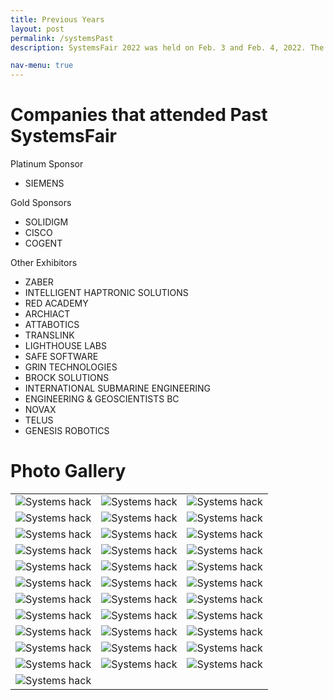 ```yaml
---
title: Previous Years
layout: post
permalink: /systemsPast
description: SystemsFair 2022 was held on Feb. 3 and Feb. 4, 2022. The event helped students look at the work the companies are working on whereas the employers get to meet to meet/hire students who would be valueable for the company. </p> <b>Checkout our gallery for past SystemsFair!</b></p><br><ul class="actions"><li><a href="students.html" class="button">Learn more</a></li></ul>

nav-menu: true
---
```

# Companies that attended Past SystemsFair

 Platinum Sponsor

* SIEMENS

Gold Sponsors

* SOLIDIGM
* CISCO
* COGENT

Other Exhibitors

* ZABER
* INTELLIGENT HAPTRONIC SOLUTIONS
* RED ACADEMY
* ARCHIACT
* ATTABOTICS
* TRANSLINK
* LIGHTHOUSE LABS
* SAFE SOFTWARE
* GRIN TECHNOLOGIES
* BROCK SOLUTIONS
* INTERNATIONAL SUBMARINE ENGINEERING
* ENGINEERING & GEOSCIENTISTS BC
* NOVAX
* TELUS
* GENESIS ROBOTICS

<!--Partners

* ACUSPIRE -->

# Photo Gallery

<div class="table-wrapper">
<table class="alt">
<tbody>
	<tr>
		<td colspan="1"><span class="image main"><img src="assets/images/system2018/1.jpg" alt="Systems hack" /></span></td>
        <td colspan="1"><span class="image main"><img src="assets/images/system2018/23.jpg" alt="Systems hack" /></span></td>
        <td colspan="1"><span class="image main"><img src="assets/images/system2018/3.jpg" alt="Systems hack" /></span></td>
	</tr>
    <tr>
		<td colspan="1"><span class="image main"><img src="assets/images/system2018/4.jpg" alt="Systems hack" /></span></td>
        <td colspan="1"><span class="image main"><img src="assets/images/system2018/5.jpg" alt="Systems hack" /></span></td>
        <td colspan="1"><span class="image main"><img src="assets/images/system2018/6.jpg" alt="Systems hack" /></span></td>
	</tr>
    <tr>
		<td colspan="1"><span class="image main"><img src="assets/images/system2018/7.jpg" alt="Systems hack" /></span></td>
        <td colspan="1"><span class="image main"><img src="assets/images/system2018/8.jpg" alt="Systems hack" /></span></td>
        <td colspan="1"><span class="image main"><img src="assets/images/system2018/9.jpg" alt="Systems hack" /></span></td>
	</tr>
    <tr>
		<td colspan="1"><span class="image main"><img src="assets/images/system2018/10.jpg" alt="Systems hack" /></span></td>
        <td colspan="1"><span class="image main"><img src="assets/images/system2018/11.jpg" alt="Systems hack" /></span></td>
        <td colspan="1"><span class="image main"><img src="assets/images/system2018/12.jpg" alt="Systems hack" /></span></td>
	</tr>
    <tr>
		<td colspan="1"><span class="image main"><img src="assets/images/system2018/13.jpg" alt="Systems hack" /></span></td>
        <td colspan="1"><span class="image main"><img src="assets/images/system2018/14.jpg" alt="Systems hack" /></span></td>
        <td colspan="1"><span class="image main"><img src="assets/images/system2018/15.jpg" alt="Systems hack" /></span></td>
	</tr>
    <tr>
		<td colspan="1"><span class="image main"><img src="assets/images/system2018/16.jpg" alt="Systems hack" /></span></td>
        <td colspan="1"><span class="image main"><img src="assets/images/system2018/21.jpg" alt="Systems hack" /></span></td>
        <td colspan="1"><span class="image main"><img src="assets/images/system2018/18.jpg" alt="Systems hack" /></span></td>
	</tr>
    <tr>
		<td colspan="1"><span class="image main"><img src="assets/images/system2018/19.jpg" alt="Systems hack" /></span></td>
        <td colspan="1"><span class="image main"><img src="assets/images/system2018/20.jpg" alt="Systems hack" /></span></td>
        <td colspan="1"><span class="image main"><img src="assets/images/system2018/24.jpg" alt="Systems hack" /></span></td>
	</tr>
    <tr>
		<td colspan="1"><span class="image main"><img src="assets/images/system2018/25.jpg" alt="Systems hack" /></span></td>
        <td colspan="1"><span class="image main"><img src="assets/images/system2018/26.jpg" alt="Systems hack" /></span></td>
        <td colspan="1"><span class="image main"><img src="assets/images/system2018/27.jpg" alt="Systems hack" /></span></td>
	</tr>
    <tr>
		<td colspan="1"><span class="image main"><img src="assets/images/system2018/28.jpg" alt="Systems hack" /></span></td>
        <td colspan="1"><span class="image main"><img src="assets/images/system2018/29.jpg" alt="Systems hack" /></span></td>
        <td colspan="1"><span class="image main"><img src="assets/images/system2018/30.jpg" alt="Systems hack" /></span></td>
	</tr>
    <tr>
		<td colspan="1"><span class="image main"><img src="assets/images/system2018/31.jpg" alt="Systems hack" /></span></td>
        <td colspan="1"><span class="image main"><img src="assets/images/system2018/32.jpg" alt="Systems hack" /></span></td>
        <td colspan="1"><span class="image main"><img src="assets/images/system2018/33.jpg" alt="Systems hack" /></span></td>
	</tr>
    <tr>
		<td colspan="1"><span class="image main"><img src="assets/images/system2018/34.jpg" alt="Systems hack" /></span></td>
        <td colspan="1"><span class="image main"><img src="assets/images/system2018/35.jpg" alt="Systems hack" /></span></td>
        <td colspan="1"><span class="image main"><img src="assets/images/system2018/36.jpg" alt="Systems hack" /></span></td>
	</tr>
    <tr>
		<td colspan="1"><span class="image main"><img src="assets/images/system2018/37.jpg" alt="Systems hack" /></span></td>
	</tr>
</tbody>
</table>
</div>
